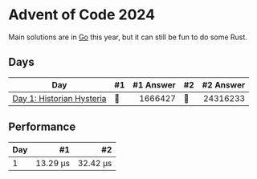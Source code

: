 # Advent of Code 2024

Main solutions are in [Go](https://github.com/believer/advent-of-code/tree/master/go/2024) this year, but it can still be fun to do some Rust.

## Days

| Day                                                                                                         | #1  | #1 Answer | #2  | #2 Answer |
| ----------------------------------------------------------------------------------------------------------- | --- | --------: | --- | --------: |
| [Day 1: Historian Hysteria](https://github.com/believer/advent-of-code/blob/master/rust/2024/src/day_01.rs) | 🌟  |   1666427 | 🌟  |  24316233 |

## Performance

| Day |       #1 |       #2 |
| --- | -------: | -------: |
| 1   | 13.29 µs | 32.42 µs |
